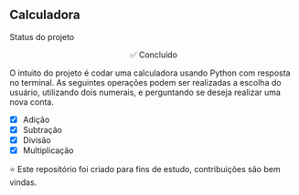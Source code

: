 ## Calculadora

Status do projeto
<p align="center">✅ Concluído</p>

O intuito do projeto é codar uma calculadora usando Python com resposta no terminal. As seguintes operações podem ser realizadas a escolha do usuário, utilizando dois numerais, e perguntando se deseja realizar uma nova conta.

- [x] Adição
- [x] Subtração
- [x] Divisão
- [x] Multiplicação

⭐️ Este repositório foi criado para fins de estudo, contribuições são bem vindas.
